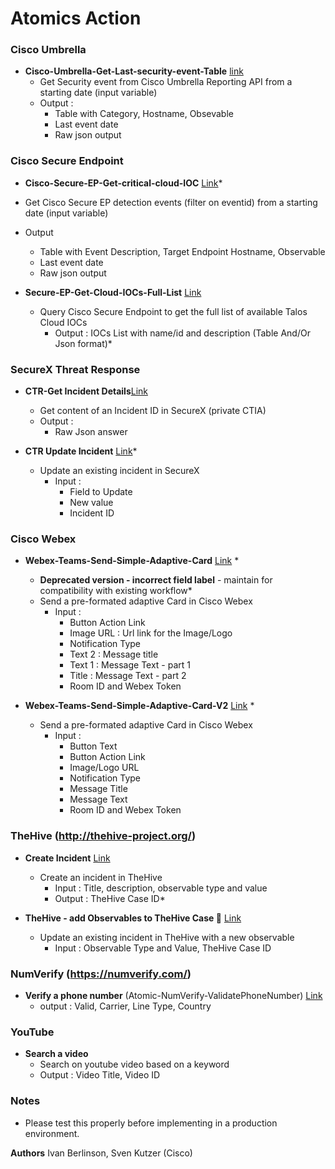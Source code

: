 # Atomics Action


### Cisco Umbrella
* **Cisco-Umbrella-Get-Last-security-event-Table** [link](https://github.com/iberlinson/SX-AO/tree/main/Atomics/Cisco-Umbrella-Get-Last-security-event-Table__definition_workflow_01MTBS3PX08T13DnyQkuNld9GvrU538PXoI)
  * Get Security event from Cisco Umbrella Reporting API from a starting date (input variable)
  * Output :
    * Table with Category, Hostname, Obsevable
    * Last event date
    * Raw json output
    
### Cisco Secure Endpoint
*  **Cisco-Secure-EP-Get-critical-cloud-IOC** [Link](https://github.com/iberlinson/SX-AO/tree/main/Atomics/Cisco-Secure-EP-Get-critical-cloud-IOC__definition_workflow_01MD6BCBYALHW20xugDSlrpXdDCz5RJkUoL)*
  * Get Cisco Secure EP detection events (filter on eventid) from a starting date (input variable)
  * Output
    * Table with Event Description, Target Endpoint Hostname, Observable
    * Last event date
    * Raw json output
    
* **Secure-EP-Get-Cloud-IOCs-Full-List** [Link](https://github.com/iberlinson/SX-AO/tree/main/Atomics/Secure-EP-Get-Cloud-IOCs-Full-List__definition_workflow_01PJ80JRUGROQ6B1VahKDzfASBPS8ocG45x)
  * Query Cisco Secure Endpoint to get the full list of available Talos Cloud IOCs
    * Output : IOCs List with name/id and description (Table And/Or Json format)*

    
### SecureX Threat Response
* **CTR-Get Incident Details**[Link](https://github.com/iberlinson/SX-AO/tree/main/Atomics/CTR-Get-Incident-Details__definition_workflow_01MUZKOII7TH77AMxE0a7QyA5SPUR670m5z)
  * Get content of an Incident ID in SecureX (private CTIA)
  * Output :
    * Raw Json answer

* **CTR Update Incident** [Link](https://github.com/iberlinson/SX-AO/tree/main/Atomics/CTR-Update-Incident__definition_workflow_01MU6L38WDI011Gi239oxMLUnIwKdExKqGl)*
  * Update an existing incident in SecureX
    * Input : 
      * Field to Update
      * New value
      * Incident ID 
      
### Cisco Webex
* **Webex-Teams-Send-Simple-Adaptive-Card** [Link](https://github.com/iberlinson/SX-AO/tree/main/Atomics/Webex-Teams-Send-Simple-Adaptive-Card__definition_workflow_01MMGML9TZA3Q0R6xzMOaQA1T5d8o4J1x1q) *     
  * **Deprecated version - incorrect field label** - maintain for compatibility with existing workflow*
  * Send a pre-formated adaptive Card in Cisco Webex
    * Input :
      * Button Action Link 
      * Image URL : Url link for the Image/Logo
      * Notification Type
      * Text 2 : Message title
      * Text 1 : Message Text - part 1
      * Title : Message Text - part 2
      * Room ID and Webex Token 
      
* **Webex-Teams-Send-Simple-Adaptive-Card-V2** [Link](https://github.com/iberlinson/SX-AO/tree/main/Atomics/Webex-Teams-Send-Simple-Adaptive-Card-V2__definition_workflow_01MXL3QX1CI992DKEA4Anda0qAiNhyIdcCm) *     
  * Send a pre-formated adaptive Card in Cisco Webex
    * Input :
      * Button Text
      * Button Action Link 
      * Image/Logo URL
      * Notification Type
      * Message Title
      * Message Text
      * Room ID and Webex Token
  
      
### TheHive (http://thehive-project.org/)
* **Create Incident** [Link](https://github.com/iberlinson/SX-AO/tree/main/Atomics/Create-TheHive-Case__definition_workflow_01MKXD2ZOHC0G6MZ8JD9DIDdTGq2V3NXFck)
  * Create an incident in TheHive
    * Input : Title, description, observable type and value
    * Output : TheHive Case ID*
	  
* **TheHive - add Observables to TheHive Case 🐝** [Link](https://github.com/iberlinson/SX-AO/tree/main/Atomics/TheHive-Add-Observables-to-Case__definition_workflow_01JAKPQGRCHIZ6uVQlRw3zrZc8Lq9ukFuyl)
  * Update an existing incident in TheHive with a new observable
    * Input : Observable Type and Value, TheHive Case ID


### NumVerify (https://numverify.com/)

* **Verify a phone number** (Atomic-NumVerify-ValidatePhoneNumber) [Link](https://github.com/iberlinson/SX-AO/tree/main/Atomics/Atomic-NumVerify-ValidatePhoneNumber__definition_workflow_01MXMBOXTJ9T13zB0Yg1VsLG9NRM7n9cpU4)
  * output : Valid, Carrier, Line Type, Country
  
### YouTube
* **Search a video** 
  * Search on youtube video based on a keyword
  * Output : Video Title, Video ID
  

### Notes
* Please test this properly before implementing in a production environment. 

**Authors**
Ivan Berlinson, Sven Kutzer (Cisco)